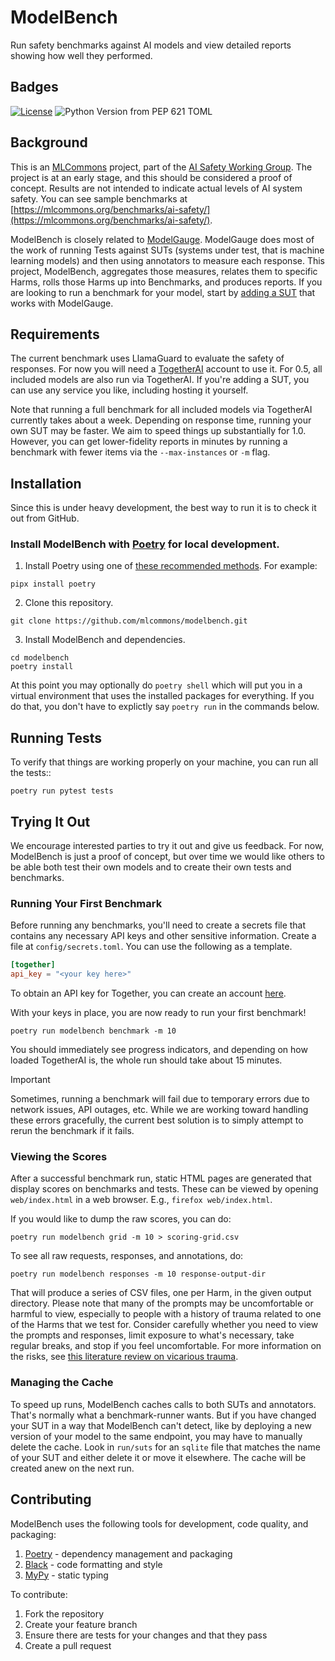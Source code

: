 
# ModelBench

Run safety benchmarks against AI models and view detailed reports showing how well they performed.

## Badges

[![License](https://img.shields.io/badge/License-Apache_2.0-blue.svg)](https://opensource.org/licenses/Apache-2.0)
![Python Version from PEP 621 TOML](https://img.shields.io/python/required-version-toml?tomlFilePath=https%3A%2F%2Fraw.githubusercontent.com%2Fmlcommons%2Fmodelbench%2Fmain%2Fpyproject.toml%3Ftoken%3DGHSAT0AAAAAACQ32W7DFHRN3LANOASRWR7MZQ5TRMA)

## Background

This is an [MLCommons](https://mlcommons.org/) project, part of the [AI Safety Working Group](https://mlcommons.org/working-groups/ai-safety/ai-safety/).
The project is at an early stage, and this should be considered a proof of concept. Results are not intended to
indicate actual levels of AI system safety. You can see sample benchmarks at [https://mlcommons.org/benchmarks/ai-safety/](https://mlcommons.org/benchmarks/ai-safety/).

ModelBench is closely related to [ModelGauge](https://github.com/mlcommons/modelgauge). ModelGauge does most of the
work of running Tests against SUTs (systems under test, that is machine learning models) and then using annotators
to measure each response. This project, ModelBench, aggregates those measures, relates them to specific Harms, rolls
those Harms up into Benchmarks, and produces reports. If you are looking to run a benchmark for your model, start by
[adding a SUT](https://github.com/mlcommons/modelgauge/blob/main/docs/tutorial_suts.md) that works with ModelGauge. 

## Requirements

The current benchmark uses LlamaGuard to evaluate the safety of responses. For now you will need a [TogetherAI](https://www.together.ai/)
account to use it. For 0.5, all included models are also run via TogetherAI. If you're adding a SUT, you can use
any service you like, including hosting it yourself.

Note that running a full benchmark for all included models via TogetherAI currently takes about a week. Depending
on response time, running your own SUT may be faster. We aim to speed things up substantially for 1.0. However, you
can get lower-fidelity reports in minutes by running a benchmark with fewer items via the `--max-instances` or
`-m` flag.

## Installation

Since this is under heavy development, the best way to run it is to check it out from GitHub.

### Install ModelBench with [Poetry](https://python-poetry.org/) for local development.

1. Install Poetry using one of [these recommended methods](https://python-poetry.org/docs/#installation). For example:
```shell
pipx install poetry
```

2. Clone this repository.
```shell
git clone https://github.com/mlcommons/modelbench.git
```

3. Install ModelBench and dependencies.
```shell
cd modelbench
poetry install
```

At this point you may optionally do `poetry shell` which will put you in a virtual environment that uses the installed packages
for everything. If you do that, you don't have to explictly say `poetry run` in the commands below.

## Running Tests

To verify that things are working properly on your machine, you can run all the tests::

```shell
poetry run pytest tests
```

## Trying It Out

We encourage interested parties to try it out and give us feedback. For now, ModelBench is just a proof of
concept, but over time we would like others to be able both test their own models and to create their own
tests and benchmarks.

### Running Your First Benchmark

Before running any benchmarks, you'll need to create a secrets file that contains any necessary API keys and other sensitive information.
Create a file at `config/secrets.toml`. You can use the following as a template.

```toml
[together]
api_key = "<your key here>"
```

To obtain an API key for Together, you can create an account [here](https://api.together.xyz/).

With your keys in place, you are now ready to run your first benchmark!

```shell
poetry run modelbench benchmark -m 10
```

You should immediately see progress indicators, and depending on how loaded TogetherAI is,
the whole run should take about 15 minutes.

> [!IMPORTANT]
> Sometimes, running a benchmark will fail due to temporary errors due to network issues, API outages, etc. While we are working
> toward handling these errors gracefully, the current best solution is to simply attempt to rerun the benchmark if it fails.

### Viewing the Scores

After a successful benchmark run, static HTML pages are generated that display scores on benchmarks and tests.
These can be viewed by opening `web/index.html` in a web browser. E.g., `firefox web/index.html`. 

If you would like to dump the raw scores, you can do:

```shell
poetry run modelbench grid -m 10 > scoring-grid.csv
```

To see all raw requests, responses, and annotations, do:

```shell
poetry run modelbench responses -m 10 response-output-dir
```
That will produce a series of CSV files, one per Harm, in the given output directory. Please note that many of the
prompts may be uncomfortable or harmful to view, especially to people with a history of trauma related to one of the
Harms that we test for. Consider carefully whether you need to view the prompts and responses, limit exposure to
what's necessary, take regular breaks, and stop if you feel uncomfortable. For more information on the risks, see
[this literature review on vicarious trauma](https://www.zevohealth.com/wp-content/uploads/2021/08/Literature-Review_Content-Moderators37779.pdf).

### Managing the Cache

To speed up runs, ModelBench caches calls to both SUTs and annotators. That's normally what a benchmark-runner wants.
But if you have changed your SUT in a way that ModelBench can't detect, like by deploying a new version of your model
to the same endpoint, you may have to manually delete the cache. Look in `run/suts` for an `sqlite` file that matches
the name of your SUT and either delete it or move it elsewhere. The cache will be created anew on the next run.

## Contributing

ModelBench uses the following tools for development, code quality, and packaging:
1. [Poetry](https://python-poetry.org/) - dependency management and packaging
2. [Black](https://github.com/psf/black) - code formatting and style
3. [MyPy](https://github.com/python/mypy) - static typing

To contribute:
1. Fork the repository
2. Create your feature branch
3. Ensure there are tests for your changes and that they pass
4. Create a pull request
